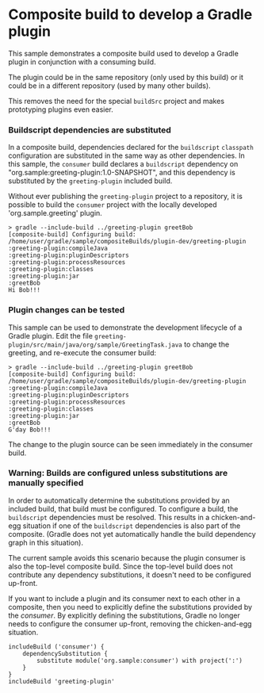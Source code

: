 # Composite build to develop a Gradle plugin

This sample demonstrates a composite build used to develop a Gradle plugin in conjunction with a consuming build.

The plugin could be in the same repository (only used by this build) or it could be in a different repository (used by many other builds).
 
This removes the need for the special `buildSrc` project and makes prototyping plugins even easier. 

### Buildscript dependencies are substituted

In a composite build, dependencies declared for the `buildscript` `classpath` configuration are substituted in the same way as other dependencies. In this sample, the `consumer` build declares a `buildscript` dependency on "org.sample:greeting-plugin:1.0-SNAPSHOT", and this dependency is substituted by the `greeting-plugin` included build.

Without ever publishing the `greeting-plugin` project to a repository, it is possible to build the `consumer` project with the locally developed 'org.sample.greeting' plugin.

```
> gradle --include-build ../greeting-plugin greetBob
[composite-build] Configuring build: /home/user/gradle/sample/compositeBuilds/plugin-dev/greeting-plugin
:greeting-plugin:compileJava
:greeting-plugin:pluginDescriptors
:greeting-plugin:processResources
:greeting-plugin:classes
:greeting-plugin:jar
:greetBob
Hi Bob!!!
```

### Plugin changes can be tested

This sample can be used to demonstrate the development lifecycle of a Gradle plugin. Edit the file `greeting-plugin/src/main/java/org/sample/GreetingTask.java` to change the greeting, and re-execute the consumer build:

```
> gradle --include-build ../greeting-plugin greetBob
[composite-build] Configuring build: /home/user/gradle/sample/compositeBuilds/plugin-dev/greeting-plugin
:greeting-plugin:compileJava
:greeting-plugin:pluginDescriptors
:greeting-plugin:processResources
:greeting-plugin:classes
:greeting-plugin:jar
:greetBob
G'day Bob!!!
```

The change to the plugin source can be seen immediately in the consumer build.

### Warning: Builds are configured unless substitutions are manually specified

In order to automatically determine the substitutions provided by an included build, that build must be configured. To configure a build, the `buildscript` dependencies must be resolved. This results in a chicken-and-egg situation if one of the `buildscript` dependencies is also part of the composite. (Gradle does not yet automatically handle the build dependency graph in this situation).

The current sample avoids this scenario because the plugin consumer is also the top-level composite build. Since the top-level build does not contribute any dependency substitutions, it doesn't need to be configured up-front.

If you want to include a plugin and its consumer next to each other in a composite, then you need to explicitly define the substitutions provided by the *consumer*. By explicitly defining the substitutions, Gradle no longer needs to configure the consumer up-front, removing the chicken-and-egg situation.

```
includeBuild ('consumer') {
    dependencySubstitution {
        substitute module('org.sample:consumer') with project(':')
    }
}
includeBuild 'greeting-plugin'
```

